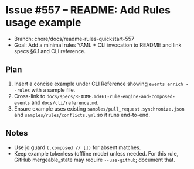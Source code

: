 # Issue #557 – README: Add Rules usage example

- Branch: chore/docs/readme-rules-quickstart-557
- Goal: Add a minimal rules YAML + CLI invocation to README and link specs §6.1 and CLI reference.

## Plan

1. Insert a concise example under CLI Reference showing `events enrich --rules` with a sample file.
2. Cross-link to `docs/specs/README.md#61-rule-engine-and-composed-events` and `docs/cli/reference.md`.
3. Ensure example uses existing `samples/pull_request.synchronize.json` and `samples/rules/conflicts.yml` so it runs end-to-end.

## Notes

- Use jq guard `(.composed // [])` for absent matches.
- Keep example tokenless (offline mode) unless needed. For this rule, GitHub mergeable_state may require `--use-github`; document that.
